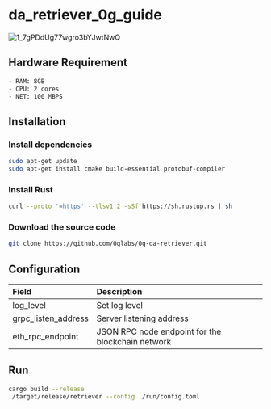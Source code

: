 # da_retriever_0g_guide

![1_7gPDdUg77wgro3bYJwtNwQ](https://github.com/user-attachments/assets/f8394f2c-cacb-4da0-916e-cc06cd1a9c90)

## Hardware Requirement
```bash
- RAM: 8GB
- CPU: 2 cores
- NET: 100 MBPS
```

## Installation
### Install dependencies
```bash
sudo apt-get update
sudo apt-get install cmake build-essential protobuf-compiler
```

### Install Rust
```bash
curl --proto '=https' --tlsv1.2 -sSf https://sh.rustup.rs | sh
```

### Download the source code
```bash
git clone https://github.com/0glabs/0g-da-retriever.git
```

## Configuration
|Field|Description|
|:----|:----------|
|log_level|Set log level|
|grpc_listen_address|Server listening address|
|eth_rpc_endpoint|JSON RPC node endpoint for the blockchain network|

## Run
```bash
cargo build --release
./target/release/retriever --config ./run/config.toml
```
